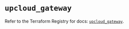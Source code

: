 # `upcloud_gateway`

Refer to the Terraform Registry for docs: [`upcloud_gateway`](https://registry.terraform.io/providers/upcloudltd/upcloud/5.13.1/docs/resources/gateway).
